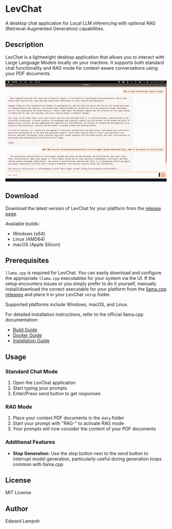 # LevChat

A desktop chat application for Local LLM inferencing with optional RAG (Retrieval-Augmented Generation) capabilities.

## Description

LevChat is a lightweight desktop application that allows you to interact with Large Language Models locally on your machine. It supports both standard chat functionality and RAG mode for context-aware conversations using your PDF documents.

![LevChat Demo](./levChat.gif)

## Download

Download the latest version of LevChat for your platform from the [release page](https://github.com/edielam/lev-chat/releases/tag/v0.0.2).

Available builds:
- Windows (x64)
- Linux (AMD64)
- macOS (Apple Silicon)

## Prerequisites

`llama.cpp` is required for LevChat. You can easily download and configure the appropriate `llama.cpp` executables for your system via the UI. If the setup encounters issues or you simply prefer to do it yourself, manually install/download the correct executable for your platform from the [llama.cpp releases](https://github.com/ggerganov/llama.cpp/releases) and place it in your LevChat `setup` folder.

Supported platforms include Windows, macOS, and Linux. 

For detailed installation instructions, refer to the official llama.cpp documentation:
- [Build Guide](https://github.com/ggerganov/llama.cpp/blob/master/docs/build.md)
- [Docker Guide](https://github.com/ggerganov/llama.cpp/blob/master/docs/docker.md)
- [Installation Guide](https://github.com/ggerganov/llama.cpp/blob/master/docs/install.md)

## Usage

### Standard Chat Mode
1. Open the LevChat application
2. Start typing your prompts
3. Enter/Press send button to get responses

### RAG Mode
1. Place your context PDF documents in the `data` folder
2. Start your prompt with "RAG-" to activate RAG mode
3. Your prompts will now consider the content of your PDF documents

### Additional Features
- **Stop Generation**: Use the stop button next to the send button to interrupt model generation, particularly useful during generation loops common with llama.cpp

## License

MIT License

## Author

Edward Lampoh

